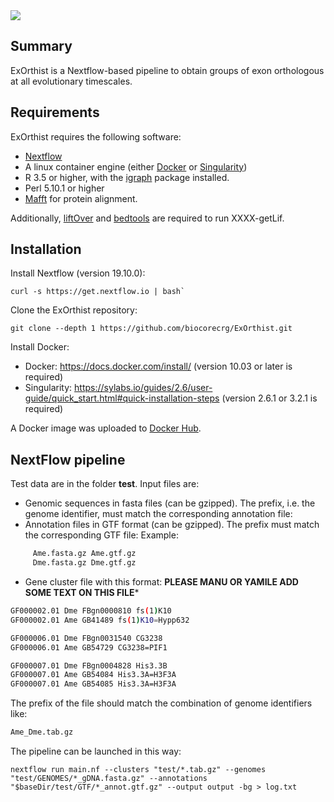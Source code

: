 <img align="middle" href="https://github.com/biocorecrg/exon_intron_orthology_pipeline" src="https://github.com/biocorecrg/exon_intron_orthology_pipeline/blob/master/docs/logo_s.png?raw=true" />


Summary
-------

ExOrthist is a Nextflow-based pipeline to obtain groups of exon orthologous at all evolutionary timescales.

Requirements
------------

ExOrthist requires the following software:
 * [Nextflow](https://www.nextflow.io/)
 * A linux container engine (either [Docker](https://www.docker.com/) or [Singularity](https://sylabs.io/guides/3.1/user-guide/cli/singularity_apps.html))
 * R 3.5 or higher, with the [igraph](https://igraph.org/) package installed.
 * Perl 5.10.1 or higher
 * [Mafft](https://mafft.cbrc.jp/alignment/software/) for protein alignment.
 
 Additionally, [liftOver](https://genome-store.ucsc.edu/) and [bedtools](https://bedtools.readthedocs.io/en/latest/) are required to run XXXX-getLif.


Installation
------------

Install Nextflow (version 19.10.0):

~~~~
curl -s https://get.nextflow.io | bash`
~~~~

Clone the ExOrthist repository:
~~~~
git clone --depth 1 https://github.com/biocorecrg/ExOrthist.git
~~~~

Install Docker:

* Docker: https://docs.docker.com/install/ (version 10.03 or later is required)
* Singularity: https://sylabs.io/guides/2.6/user-guide/quick_start.html#quick-installation-steps (version 2.6.1 or 3.2.1 is required)

A Docker image was uploaded to [Docker Hub](https://cloud.docker.com/u/biocorecrg/repository/docker/biocorecrg/exon_intron_pipe). 


## NextFlow pipeline
Test data are in the folder **test**. Input files are:
* Genomic sequences in fasta files (can be gzipped). The prefix, i.e. the genome identifier, must match the corresponding annotation file:
* Annotation files in GTF format (can be gzipped). The prefix must match the corresponding GTF file:
Example:

```bash
     Ame.fasta.gz Ame.gtf.gz
     Dme.fasta.gz Dme.gtf.gz 
```
* Gene cluster file with this format:
**PLEASE MANU OR YAMILE ADD SOME TEXT ON THIS FILE***

```bash
GF000002.01	Dme	FBgn0000810	fs(1)K10
GF000002.01	Ame	GB41489	fs(1)K10=Hypp632

GF000006.01	Dme	FBgn0031540	CG3238
GF000006.01	Ame	GB54729	CG3238=PIF1

GF000007.01	Dme	FBgn0004828	His3.3B
GF000007.01	Ame	GB54084	His3.3A=H3F3A
GF000007.01	Ame	GB54085	His3.3A=H3F3A
```
The prefix of the file should match the combination of genome identifiers like:
```bash
Ame_Dme.tab.gz
```

The pipeline can be launched in this way:
```
nextflow run main.nf --clusters "test/*.tab.gz" --genomes "test/GENOMES/*_gDNA.fasta.gz" --annotations "$baseDir/test/GTF/*_annot.gtf.gz" --output output -bg > log.txt
```
